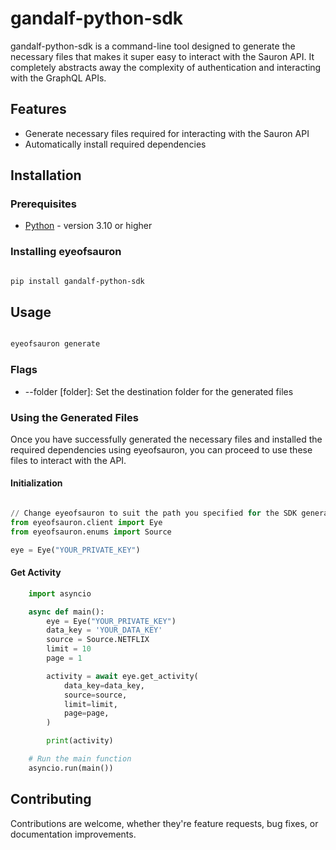# gandalf-python-sdk

gandalf-python-sdk is a command-line tool designed to generate the necessary files that makes it super easy to interact with the Sauron API. It completely abstracts away the complexity of authentication and interacting with the GraphQL APIs.

## Features

- Generate necessary files required for interacting with the Sauron API
- Automatically install required dependencies

## Installation

### Prerequisites

- [Python](https://www.python.org/downloads/) - version 3.10 or higher

### Installing eyeofsauron

```bash

pip install gandalf-python-sdk

```

## Usage

```bash

eyeofsauron generate

```

### Flags

- --folder [folder]: Set the destination folder for the generated files

### Using the Generated Files

Once you have successfully generated the necessary files and installed the required dependencies using eyeofsauron, you can proceed to use these files to interact with the API.

#### Initialization

```python

// Change eyeofsauron to suit the path you specified for the SDK generation
from eyeofsauron.client import Eye
from eyeofsauron.enums import Source

eye = Eye("YOUR_PRIVATE_KEY")
```

#### Get Activity

```python
    import asyncio

    async def main():
        eye = Eye("YOUR_PRIVATE_KEY")
        data_key = 'YOUR_DATA_KEY'
        source = Source.NETFLIX
        limit = 10
        page = 1

        activity = await eye.get_activity(
            data_key=data_key,
            source=source,
            limit=limit,
            page=page,
        )

        print(activity)

    # Run the main function
    asyncio.run(main())
```

## Contributing

Contributions are welcome, whether they're feature requests, bug fixes, or documentation improvements.

